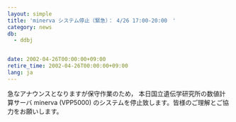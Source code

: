 ```yaml
---
layout: simple
title: 'minerva システム停止（緊急）： 4/26 17:00-20:00　'
category: news
db:
  - ddbj


date: 2002-04-26T00:00:00+09:00
retire_time: 2002-04-26T00:00:00+09:00
lang: ja
---
```


急なアナウンスとなりますが保守作業のため， 本日国立遺伝学研究所の数値計算サーバ minerva (VPP5000) のシステムを停止致します。皆様のご理解とご協力をお願いします。
